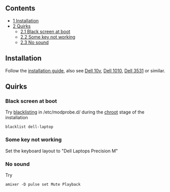 ## Contents

*   [1 Installation](#Installation)
*   [2 Quirks](#Quirks)
    *   [2.1 Black screen at boot](#Black_screen_at_boot)
    *   [2.2 Some key not working](#Some_key_not_working)
    *   [2.3 No sound](#No_sound)

## Installation

Follow the [installation guide](/index.php/Installation_guide "Installation guide"), also see [Dell 10v](/index.php/Dell_Mini_10v "Dell Mini 10v"), [Dell 1010](/index.php/Dell_Inspiron_Mini_1010 "Dell Inspiron Mini 1010"), [Dell 3531](/index.php/Dell_Inspiron_3531 "Dell Inspiron 3531") or similar.

## Quirks

### Black screen at boot

Try [blacklisting](/index.php/Kernel_modules#Blacklisting "Kernel modules") in /etc/modprobe.d/ during the [chroot](/index.php/Installation_guide#Configure_the_system "Installation guide") stage of the installation

```
blacklist dell-laptop

```

### Some key not working

Set the keyboard layout to "Dell Laptops Precision M"

### No sound

Try

```
amixer -D pulse set Mute Playback

```